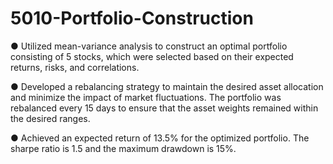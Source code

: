 # 5010-Portfolio-Construction

● Utilized mean-variance analysis to construct an optimal portfolio consisting of 5 stocks, which were selected based on their
expected returns, risks, and correlations.

● Developed a rebalancing strategy to maintain the desired asset allocation and minimize the impact of market fluctuations. The
portfolio was rebalanced every 15 days to ensure that the asset weights remained within the desired ranges.

● Achieved an expected return of 13.5% for the optimized portfolio. The sharpe ratio is 1.5 and the maximum drawdown is 15%.
